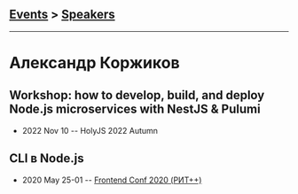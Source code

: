 ## [Events](../README.md) > [Speakers](../speakers.md)
---

# Александр Коржиков

## Workshop: how to develop, build, and deploy Node.js microservices with NestJS &amp; Pulumi
- 2022 Nov 10 -- HolyJS 2022 Autumn    
## CLI в Node.js
- 2020 May 25-01 -- [Frontend Conf 2020 (РИТ++)](https://www.youtube.com/watch?v=Fiv1pr_vbjk)    
